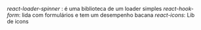 *react-loader-spinner* : é uma biblioteca de um loader simples 
*react-hook-form*: lida com formulários e tem um desempenho bacana
*react-icons*: Lib de icons